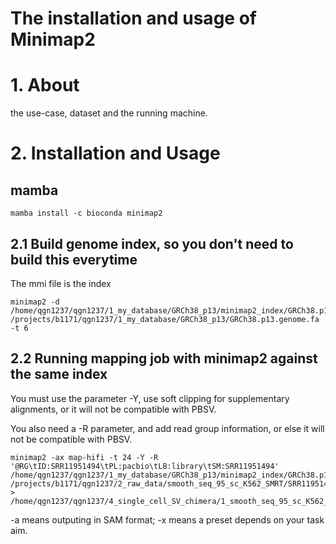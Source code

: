 # The installation and usage of Minimap2
# 1. About
the use-case, dataset and the running machine.
# 2. Installation and Usage
## mamba
```
mamba install -c bioconda minimap2
```

## 2.1 Build genome index, so you don't need to build this everytime
The mmi file is the index
```
minimap2 -d /home/qgn1237/qgn1237/1_my_database/GRCh38_p13/minimap2_index/GRCh38.p13.genome.mmi /projects/b1171/qgn1237/1_my_database/GRCh38_p13/GRCh38.p13.genome.fa -t 6
```

## 2.2 Running mapping job with minimap2 against the same index

You must use the parameter -Y, use soft clipping for supplementary alignments, or it will not be compatible with PBSV.

You also need a -R parameter, and add read group information, or else it will not be compatible with PBSV.

```
minimap2 -ax map-hifi -t 24 -Y -R '@RG\tID:SRR11951494\tPL:pacbio\tLB:library\tSM:SRR11951494' /home/qgn1237/qgn1237/1_my_database/GRCh38_p13/minimap2_index/GRCh38.p13.genome.mmi /projects/b1171/qgn1237/2_raw_data/smooth_seq_95_sc_K562_SMRT/SRR11951494/SRR11951494.fastq > /home/qgn1237/qgn1237/4_single_cell_SV_chimera/1_smooth_seq_95_sc_K562_SMRT/SRR11951494/SRR11951494.sam
```

-a means outputing in SAM format; -x means a preset depends on your task aim.
